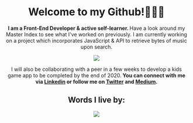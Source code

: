 <div align="center">

# Welcome to my Github!👩🏻‍💻 

<strong> I am a Front-End Developer & active self-learner. </strong>Have a look around my Master Index to see what I've worked on previously. I am currently working on a project which incorporates JavaScript & API to retrieve bytes of music upon search. 

![](https://developer.spotify.com/assets/WebAPI_intro.png)

I will also be collaborating with a peer in a few weeks to develop a kids game app to be completed by the end of 2020.<strong> You can connect with me via [Linkedin](https://www.linkedin.com/in/danychheang/) or follow me on [Twitter](https://twitter.com/DanyChheang) and [Medium](https://medium.com/switching-careers-to-front-end-development). </strong>

## Words I live by:

![](https://pbs.twimg.com/media/Elb0wt_XEAYJC92?format=png&name=900x900)
</div>

<!--
**dcc5235/dcc5235** is a ✨ _special_ ✨ repository because its `README.md` (this file) appears on your GitHub profile.

Here are some ideas to get you started:

- 🔭 I’m currently working on ...
- 🌱 I’m currently learning ...
- 👯 I’m looking to collaborate on ...
- 🤔 I’m looking for help with ...
- 💬 Ask me about ...
- 📫 How to reach me: ...
- 😄 Pronouns: ...
- ⚡ Fun fact: ...
-->
